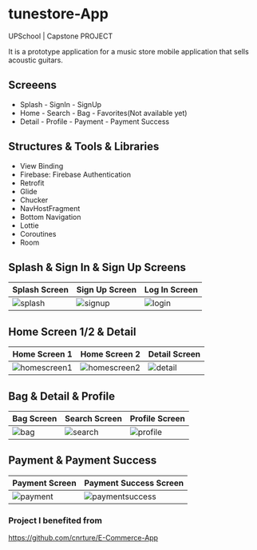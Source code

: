 # tunestore-App
UPSchool | Capstone PROJECT

It is a prototype application for a music store mobile application that sells acoustic guitars.

## Screeens
- Splash - SignIn - SignUp
- Home - Search - Bag - Favorites(Not available yet)
- Detail - Profile - Payment - Payment Success

## Structures & Tools & Libraries

- View Binding
- Firebase: Firebase Authentication
- Retrofit
- Glide
- Chucker
- NavHostFragment
- Bottom Navigation
- Lottie
- Coroutines
- Room

## Splash & Sign In & Sign Up Screens

| Splash Screen             | Sign Up Screen            | Log In Screen        |
| ------------------------- | ------------------------- | ---------------------|
| ![splash](https://github.com/Ozgecs/tunestore-App/assets/82881652/30cba79a-dcfd-4299-a84f-295f636afc96) | ![signup](https://github.com/Ozgecs/tunestore-App/assets/82881652/9f87b2de-875c-43f6-ba65-5b9c5217de17) | ![login](https://github.com/Ozgecs/tunestore-App/assets/82881652/21c6faf2-cbd6-4782-8c11-551d91bbf6eb) |

## Home Screen 1/2 & Detail

| Home Screen 1             | Home Screen 2             | Detail Screen        |
| ------------------------- | ------------------------- | ---------------------|
| ![homescreen1](https://github.com/Ozgecs/tunestore-App/assets/82881652/24be8648-c8d6-454a-809d-e4c9313b612a) | ![homescreen2](https://github.com/Ozgecs/tunestore-App/assets/82881652/4d359498-7cfc-4b74-9b6a-dd7a1986b64d) | ![detail](https://github.com/Ozgecs/tunestore-App/assets/82881652/2ba2200d-cb5b-4bb2-af60-ee97f5984f03) |

## Bag & Detail & Profile

| Bag Screen                | Search Screen             | Profile Screen       |
| ------------------------- | ------------------------- | ---------------------|
| ![bag](https://github.com/Ozgecs/tunestore-App/assets/82881652/368d340d-5475-406f-a536-4bfa2bb58659) | ![search](https://github.com/Ozgecs/tunestore-App/assets/82881652/8f8bf184-cf3d-4988-9289-c7315d47bb92) | ![profile](https://github.com/Ozgecs/tunestore-App/assets/82881652/b6f4d9ec-e833-41f5-9552-f70c75818827) |

## Payment & Payment Success

| Payment Screen            | Payment Success Screen    | 
| ------------------------- | ------------------------- |
| ![payment](https://github.com/Ozgecs/tunestore-App/assets/82881652/21844a43-1fd0-4e3f-8536-fbaac23ea0d1) | ![paymentsuccess](https://github.com/Ozgecs/tunestore-App/assets/82881652/21b1a1c8-8824-40fa-b606-79d8d7802568) |



### Project I benefited from

https://github.com/cnrture/E-Commerce-App
